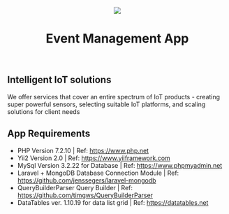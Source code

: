 <p align="center">
    <a href="https://www.redsparkinfo.com/" target="_blank">
        <img src="https://www.redsparkinfo.com/wp-content/themes/redspark/assets/newsite_images/logos/logo_blue.png">
    </a>
    <h1 align="center">Event Management App</h1>
    <br>
</p>

## Intelligent IoT solutions

We offer services that cover an entire spectrum of IoT products - creating super powerful sensors, selecting suitable IoT platforms, and scaling solutions for client needs

## App Requirements

 - PHP Version 7.2.10 | Ref: https://www.php.net
 - Yii2 Version 2.0 | Ref: https://www.yiiframework.com
 - MySql Version 3.2.22 for Database | Ref: https://www.phpmyadmin.net
 - Laravel + MongoDB Database Connection Module | Ref: https://github.com/jenssegers/laravel-mongodb
 - QueryBuilderParser Query Builder | Ref: https://github.com/timgws/QueryBuilderParser 
 - DataTables ver. 1.10.19 for data list grid | Ref: https://datatables.net
